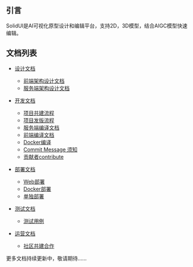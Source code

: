## 引言

SolidUI是AI可视化原型设计和编辑平台，支持2D，3D模型，结合AIGC模型快速编辑。

## 文档列表


* [设计文档](设计文档)
  * [前端架构设计文档](设计文档/SolidUI前端架构设计文档/README.md)
  * [服务端架构设计文档](设计文档/ServerArchitecture/README.md)

* [开发文档](开发文档)
  * [项目共建流程](开发文档/ProjectProcess/README.md)
  * [项目发版流程](开发文档/PublishingProcess/README.md)
  * [服务端编译文档](开发文档/后端编译文档/README.md)
  * [前端编译文档](开发文档/前端编译文档/README.md)
  * [Docker编译](开发文档/Docker镜像/README.md)
  * [Commit Message 须知](开发文档/DevelopmentCommitMessage/README.md)
  * [贡献者contribute](开发文档/DevelopContributing/README.md)

* [部署文档](部署文档)
  * [Web部署](部署文档/SolidUI前端部署文档/DEPLOY_WEB.md)
  * [Docker部署](部署文档/整体部署/README_DOCKER.md)
  * [单独部署](部署文档/整体部署/README_STANDALONE.md)
  
* [测试文档](测试文档)
  * [测试用例](测试文档/SolidUI测试文档/README.md)
  
* [运营文档](运营文档)
  * [社区共建合作](运营文档/CommunityOperationAndCoConstruction/README.md)
  

  

  
更多文档持续更新中，敬请期待……